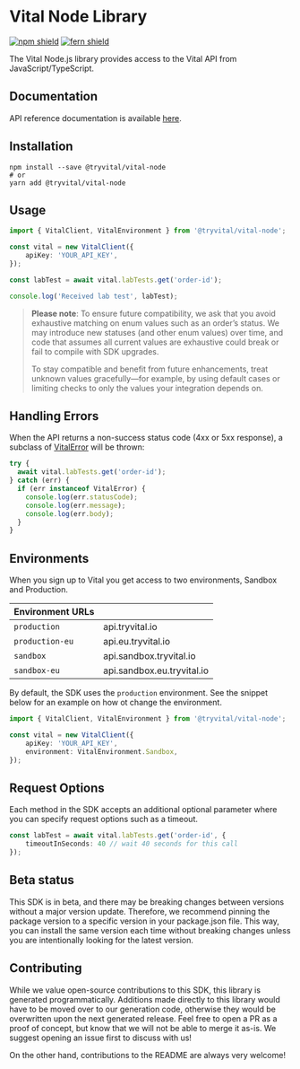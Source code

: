 # Vital Node Library

[![npm shield](https://img.shields.io/npm/v/@tryvital/vital-node)](https://www.npmjs.com/package/@tryvital/vital-node)
[![fern shield](https://img.shields.io/badge/%F0%9F%8C%BF-SDK%20generated%20by%20Fern-brightgreen)](https://github.com/fern-api/fern)

The Vital Node.js library provides access to the Vital API from JavaScript/TypeScript.

## Documentation

API reference documentation is available [here](https://docs.tryvital.io/home/welcome).

## Installation

```
npm install --save @tryvital/vital-node
# or
yarn add @tryvital/vital-node
```

## Usage
```typescript
import { VitalClient, VitalEnvironment } from '@tryvital/vital-node';

const vital = new VitalClient({
    apiKey: 'YOUR_API_KEY',
});

const labTest = await vital.labTests.get('order-id');

console.log('Received lab test', labTest);
```

> **Please note**: To ensure future compatibility, we ask that you avoid exhaustive matching on enum values such as an order’s status. We may introduce new statuses (and other enum values) over time, and code that assumes all current values are exhaustive could break or fail to compile with SDK upgrades.
>
> To stay compatible and benefit from future enhancements, treat unknown values gracefully—for example, by using default cases or limiting checks to only the values your integration depends on.

## Handling Errors

When the API returns a non-success status code (4xx or 5xx response), a subclass of [VitalError](./src/errors/VitalError.ts) will be thrown:

```ts
try {
  await vital.labTests.get('order-id');
} catch (err) {
  if (err instanceof VitalError) {
    console.log(err.statusCode);
    console.log(err.message);
    console.log(err.body);
  }
}
```

## Environments

When you sign up to Vital you get access to two environments, Sandbox and Production.

| Environment URLs |                                    |
| ---------------- | ---------------------------------- |
| `production`     | api.tryvital.io                    |
| `production-eu`  | api.eu.tryvital.io                 |
| `sandbox`        | api.sandbox.tryvital.io            |
| `sandbox-eu`     | api.sandbox.eu.tryvital.io         |

By default, the SDK uses the `production` environment. See the snippet below 
for an example on how ot change the environment. 

```ts
import { VitalClient, VitalEnvironment } from '@tryvital/vital-node';

const vital = new VitalClient({
    apiKey: 'YOUR_API_KEY',
    environment: VitalEnvironment.Sandbox,
});
```

## Request Options

Each method in the SDK accepts an additional optional parameter where
you can specify request options such as a timeout. 

```ts
const labTest = await vital.labTests.get('order-id', {
    timeoutInSeconds: 40 // wait 40 seconds for this call
});
```

## Beta status

This SDK is in beta, and there may be breaking changes between versions without a major version update. Therefore, we recommend pinning the package version to a specific version in your package.json file. This way, you can install the same version each time without breaking changes unless you are intentionally looking for the latest version.

## Contributing

While we value open-source contributions to this SDK, this library is generated programmatically. Additions made directly to this library would have to be moved over to our generation code, otherwise they would be overwritten upon the next generated release. Feel free to open a PR as a proof of concept, but know that we will not be able to merge it as-is. We suggest opening an issue first to discuss with us!

On the other hand, contributions to the README are always very welcome!
